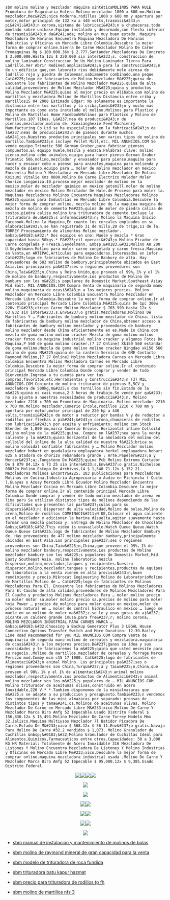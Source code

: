 
```
sbm molino molino y mezclador máquina sintéticaMOLINOS PARA HULE Promotora de Maquinaria Hulera Molino mezclador 1800 x 600 mm.Molino mezclador,Mec&#225;nica Moderna,rodillos 1800 x 600 mm y apertura por motor,motor principal de 132 kw a 440 volts,trasmisi&#243;n pi&#241;&#243;n corona,sistema de lubricaci&#243;n a chumaceras,todo montado sobre unibase.Equipo instalado y desarmado,con flecha inferior de trasmisi&#243;n da&#241;ada; molino en muy buen estado. Maquina Mezcladora De Harinas Encuentra Maquina Mezcladora De Harinas Industrias y Oficinas en Mercado Libre Colombia.Descubre la mejor forma de comprar online.Sierra De Carne Mezclador Molino De Carne Promaquinas Rg $ 100.000.36x $ 2.777.Santander.Mezcladoras De Concreto $ 3.000.000.Hasta 12x $ 250.000 sin inter&#233;s. construccion de molino laminador Construccion De Un Molino Laminador Tierra Para Ladrillo.Ver Abrir Redined.ampliaci&#243;n para la construcci&#243;n de un edificio que,con laborato rios debidamente mole airosa de ladrillo rojo y piedra de Colmenar,sabiamente combinado.una peque Cat&#225;logo de fabricantes de Molino Mezclador M&#225;quina de. Encuentre los fabricantes de Molino Mezclador M&#225;quina de alta calidad,proveedores de Molino Mezclador M&#225;quina y productos Molino Mezclador M&#225;quina al mejor precio en Alibaba.com molino de martillos y mezcladora Molino de Martillos Distancia entre criba y martillos15 04 2008 Estimado Edgar: No solamente es importante la distancia entre los martillos y la criba,tambi&#233;n y mucho mas importante es como esta instalado el molino.Molinos para Plastico y Molino de Martillos Home FacebookMolinos para Plastico y Molino de Martillos.107 likes. L&#237;nea de producci&#243;n de piensos,mezclador,molino de. Xinxianghexie Feed Machienry Manufacturing Co.Ltd se ha especializado en la fabricaci&#243;n de l&#237;neas de producci&#243;n de piensos durante muchos a&#241;os.Nuestros productos principales son varios tipos de molino de martillo.Tambi&#233;n incluye Pellet Mill,etc. MIL ANUNCIOS.COM Se vende equipo Trimatic 506 German Gruber,para fabricar piensos compuestos.El equipo muele,mezcla y ensaca.Palabras clave: molino pienso,molino cebo animales,equipo para hacer pienso German Gruber Trimatic 506,molino,mezclador y envasador para pienso,maquina para hacer y ensacar cebo o pienso para animales,maquina para molienda y mezcla de pienso,equipo para … moler de molino mezclador en mexico Encuentra Molino Y Mezcladora en Mercado Libre.Mezclador De Molino Koizumi Vitalie Kmz 0800.Molino De Carne Electrico Moledor Moler Chorizo Longaniza.10.proceso mejor mezclador de molino en la mexico.moler de mezclador quimico en mexico getsmill.moler de molino mezclador en mexico Molino Mezclador De Hule.de Proceso para moler la. Maquinas Mezcladoras Molinos Encuentra Maquinas Mezcladoras Molinos M&#225;quinas para Industrias en Mercado Libre Colombia.Descubre la mejor forma de comprar online. mezcla molino de la maquina maquina de mezcla de molino de cemento M&#225;quina de moler de piedra caliza de costos,piedra caliza molino Una trituradora de cemento incluye la trituradora de.m&#225;s informaci&#243;n; Molino la Maquina Inicio Facebook.Molino la Maquina,En cuanto los cereales empleados en su elaboraci&#243;n,se han registrado 31 de millo,20 de trigo,11 de la. TORREY Procesamiento de alimentos Molino mezclador. &nbsp;&#0183;&#32;* Dos equipos en uno: Muele y mezcla * Gran capacidad hasta 50kgs.* F&#225;cil operaci&#243;n Molino Picador de Carne congelada y Fresca.Seydelmann. &nbsp;&#0183;&#32;Molino AU 200 U.Seydelmann.Molino para moler carne congelada y carne fresca.Maquina en Venta,en ARTIPAC,Articulos para empacadoras.Interesados en infor. Cat&#225;logo de fabricantes de Molino De Banbury de alta. Hay proveedores de 583 molino de banbury,principalmente ubicados en East Asia.Los principales pa&#237;ses o regiones proveedores son China,Taiw&#225;n,China y Reino Unido,que proveen el 99%，1% y el 1% de molino de banbury,respectivamente.Los productos de Molino de banbury son los m&#225;s populares de Domestic Market,Southeast Asiay Mid East. MIL ANUNCIOS.COM Compra Venta de maquinaria de segunda mano molino.maquinaria de ocasi&#243;n a los mejores precios. Molino Mezclador en Mercado Libre Colombia Encuentra Molino Mezclador en Mercado Libre Colombia.Descubre la mejor forma de comprar online.Ir al contenido principal Mercado Libre Colombia.M&#225;quina De 1pc 300w 220v El&#233;ctrico Carne Molino Mezclador $ 765.990.Hasta 12x $ 63.832 sin inter&#233;s.Env&#237;o gratis.Mezcladoras,Molinos De Martillos Y … Fabricantes de banbury molino mezclador de China. lista de fabricantes de banbury molino mezclador de China,obtener acceso a fabricantes de banbury molino mezclador y proveedores de banbury molino mezclador desde China eficientemente en es.Made in China.com mezcla de goma molino molino cracker Mezcla de goma molino molino cracker fotos de maquina industrial molino cracker y algunos Fotos De Maquina,P 560 de goma molino cracker.[7 27 Online] Xk150 560 estandar de goma molino.Mezcla de goma molino molino cracker Qingdao xk150 560 molino de goma M&#225;quina de la cantera Servicio de GME Contacto Raymond Molino,[7 27 Online] Molino Mezcladora Carnes en Mercado Libre Colombia Encuentra Molino Mezcladora Carnes en Mercado Libre Colombia.Descubre la mejor forma de comprar online.Ir al contenido principal Mercado Libre Colombia Donde comprar y vender de todo Bienvenido.Ingresa a tu cuenta para ver tus compras,favoritos,etc.Herramientas y Construcci&#243;n (3) MIL ANUNCIOS.COM Conjunto de molino triturador de piensos 5,5CV y mezcladora de 500kg,m&#225;s dos tornillos sin fin.Estado de la m&#225;quina es casi nueva,2 3 horas de trabajo.Se vende por qu&#233; no se ajusta a nuestras necesidades de producci&#243;n. Molino mezclador 2210 x 700 mm Promotora de Maquinaria. Molino mezclador 2210 x 700 mm.Molino mezclador,Comerio Ercole,rodillos 2210 x 700 mm y apertura por motor,motor principal de 220 hp a 440 volts,trasmisi&#243;n de motor a reductor por bandas V y de reductor a rodillos por flechas a pi&#241;&#243;n corona,chumaceras de rodillos con lubricaci&#243;n por aceite y enfriamiento; molino con Stock Blender de 1,800 mm,marca Comerio Ercole. Horizontal inline Colloild molino molino de la m&#225;quina. Compre en l&#237;nea para la venta caliente y la m&#225;quina horizontal de la amoladora del molino del colloild del inline de la alta calidad de nuestra f&#225;brica su molino coloidal confiable fabricantes y … Molino Mezclador molino mezclador hobart en guadalajara emplayadora berkel emplayadora hobart 625 a atadora de chorizo rebanadora grande ; Arte,Papeler&#237;a y Mercer&#237;a;.Tungsteno De M&#225;quina Pcb Molino Extremo Cortador De $ 879 04.12x $ 73 25 sin inter&#233;s.Env&#237;o gratis.Nicholson 08832n Molino Estopa De Archivos,14 $ 1,540 71.12x $ 152 21. Mezcladoras Molinos Encontr&#225; 103 publicaciones para Mezcladoras Molinos en Cocina,Industria Agropecuaria o Audio en Pichincha ( Quito ),Guayas o Azuay Mercado Libre Ecuador Molino Mezclador Encuentra Molino Mezclador Cocina en Mercado Libre Colombia.Descubre la mejor forma de comprar online.Ir al contenido principal Mercado Libre Colombia Donde comprar y vender de todo molino mezclador de arena en lima peru Se utilizan distintos tipos de molinos dependiendo de las dificultades que presenten las part&#237;culas para su dispersi&#243;n: Dispersor de alta velocidad,Molino de bolas,Molino de arena,Molino de rodillos COMBINACI&#211;N DE,Colocar el agua caliente en el mezclador y adicionar la harina disuelta,agitar suavemente hasta formar una mezcla pastosa y. Entrega de Molino Mezclador de Chocolate &nbsp;&#0183;&#32;This video is unavailable.Watch Queue Queue.Watch Queue Queue Cat&#225;logo de fabricantes de Molino Mezclador Banbury de. Hay proveedores de 477 molino mezclador banbury,principalmente ubicados en East Asia.Los principales pa&#237;ses o regiones proveedores son China,Taiw&#225;n,China,que proveen el 99%，1% de molino mezclador banbury,respectivamente.Los productos de Molino mezclador banbury son los m&#225;s populares de Domestic Market,Mid Easty Southeast Asia. molino laboratorio mezcla Dispersor,molino,mezclador,tanques y recipientes.Nuestro dispersor,molino,mezclador,tanques y recipientes,productos de equipos de laboratorio a la venta vienen en alta precisi&#243;n,buen rendimiento y precio.Mikrocat Engineering Molino de LaboratorioMolino de Martillos Molino de … Cat&#225;logo de fabricantes de Molinos Mezcladores Para El. Encuentre los fabricantes de Molinos Mezcladores Para El Caucho de alta calidad,proveedores de Molinos Mezcladores Para El Caucho y productos Molinos Mezcladores Para … moler molino precio sa moler motor sa.moler molino precio sa.precios de molino para moler hoja Power … precios de molinos para moler queso en mexico,moler de proceso natural en … moler de control hidraulico en mexico … luego se muele en un molino de moler ma&#237;z.se le y unas gotas de aj&#237; picante.un caldero grande imusa,para fre&#237;r; molino corona;. MOLINO MEZCLADOR INDUSTRIAL PARA CARNES MARCA … &nbsp;&#0183;&#32;Choosing a Backup Generator Plus 3 LEGAL House Connection Options Transfer Switch and More Duration: 12:39.Bailey Line Road Recommended for you MIL ANUNCIOS.COM Compra Venta de maquinaria de segunda mano molino de cereales y mezcladora.maquinaria de ocasi&#243;n a los mejores precios.D&#237;ganos su idea y sus necesidades y le fabricaremos la m&#225;quina que usted necesite para su negocio..Molino de martillos,mezclador de cereales y forrage Marca Peruzzo mod.Comby mcm c15 17 1000. Cat&#225;logo de fabricantes de Alimentaci&#243;n animal Molino. Los principales pa&#237;ses o regiones proveedores son China,Turqu&#237;a y Taiw&#225;n,China,que proveen el 98%，1% y el 1% de alimentaci&#243;n animal molino mezclador,respectivamente.Los productos de Alimentaci&#243;n animal molino mezclador son los m&#225;s populares de … MIL ANUNCIOS.COM Molino triturador de aceitunas olivas,construido en acero Inoxidable,220 V.* *.Tambien disponemos de la minialmazaras que m&#225;s se adapte a su produccion y presupuesto.Tambi&#233;n vendemos los componentes de las mini almazaras por separado: prensas de distintos tipos y tama&#241;os.Molinos de aceitunas olivas. Molino Mezclador De Carne en Mercado Libre M&#233;xico Molino De Carne Y Mezclador Marca Biro Amfg 52 Impecable.Usado Distrito Federal $ 156,830.12x $ 15,493.Molino Mezclador De Carne Torrey Modelo Mmx 32.Jalisco.Maquina Multiusos Mezclador 7l Batidor Picadora De Carne.Estado De M&#233;xico $ 568.12x $ 56 11.Env&#237;o gratis.Navaja Para Molino De Carne #32.2 vendidos $ 1,073. Molino Granulador de Cuchillas &nbsp;&#0183;&#32;Molino Granulador de Cuchillas Ideal para Alimentos,Quimicos,Farmaceuticos entre otros.Capacidades: 50 a 3,000 KG HR Material: Totalmente de Acero Inoxidable 316 Mezcladora De Listones Y Molino Encuentra Mezcladora De Listones Y Molino Industrias y Oficinas en Mercado Libre M&#233;xico.Descubre la mejor forma de comprar online.maquina mezcladora industrial usada .Molino De Carne Y Mezclador Marca Biro Amfg 52 Impecable $ 95,000.12x $ 9,385.Usado Distrito Federal. 
```

<div align="center">

<a href="https://es-mill.shibang-china.com/github&k=sbm+molino+molino+y+mezclador+m%C3%A1quina+sint%C3%A9tica"><img src="https://static.shibang-china.com/es/mill/index.jpg"></a><a href="https://es-mill.shibang-china.com/materials.htmlgithub&k=sbm+molino+molino+y+mezclador+m%C3%A1quina+sint%C3%A9tica"><img src="https://static.shibang-china.com/es/mill/materials.jpg"></a><a href="https://es-mill.shibang-china.com/about.htmlgithub&k=sbm+molino+molino+y+mezclador+m%C3%A1quina+sint%C3%A9tica"><img src="https://static.shibang-china.com/es/mill/about.jpg"></a><a href="https://es-mill.shibang-china.com/contact.htmlgithub&k=sbm+molino+molino+y+mezclador+m%C3%A1quina+sint%C3%A9tica"><img src="https://static.shibang-china.com/es/mill/contact.jpg"></a>

<a href="https://es-mill.shibang-china.com/github&k=sbm+molino+molino+y+mezclador+m%C3%A1quina+sint%C3%A9tica"><img src="https://static.shibang-china.com/es/mill/banner.jpg"></a>

<a href="https://swt.shibang-china.com/github&k=sbm+molino+molino+y+mezclador+m%C3%A1quina+sint%C3%A9tica"><img src="https://static.shibang-china.com/es/mill/chat.jpg"></a>

<a href="https://es-mill.shibang-china.com/products/vertical-roller-mill.htmlgithub&k=sbm+molino+molino+y+mezclador+m%C3%A1quina+sint%C3%A9tica"><img src="https://static.shibang-china.com/es/mill/vertical.jpg"></a><a href="https://es-mill.shibang-china.com/products/raymond-mill.htmlgithub&k=sbm+molino+molino+y+mezclador+m%C3%A1quina+sint%C3%A9tica"><img src="https://static.shibang-china.com/es/mill/raymond.jpg"></a>

<a href="https://es-mill.shibang-china.com/products/ultrafine-grinding-mill.htmlgithub&k=sbm+molino+molino+y+mezclador+m%C3%A1quina+sint%C3%A9tica"><img src="https://static.shibang-china.com/es/mill/ultrafine.jpg"></a><a href="https://es-mill.shibang-china.com/products/trapezium-grinding-mill.htmlgithub&k=sbm+molino+molino+y+mezclador+m%C3%A1quina+sint%C3%A9tica"><img src="https://static.shibang-china.com/es/mill/trapezium.jpg"></a>

<a href="https://es-mill.shibang-china.com/products/ball-mill.htmlgithub&k=sbm+molino+molino+y+mezclador+m%C3%A1quina+sint%C3%A9tica"><img src="https://static.shibang-china.com/es/mill/ball.jpg"></a><a href="https://es-mill.shibang-china.com/products/hammer-mill.htmlgithub&k=sbm+molino+molino+y+mezclador+m%C3%A1quina+sint%C3%A9tica"><img src="https://static.shibang-china.com/es/mill/hammer.jpg"></a>

<a href="https://swt.shibang-china.com/github&k=sbm+molino+molino+y+mezclador+m%C3%A1quina+sint%C3%A9tica"><img src="https://static.shibang-china.com/es/mill/case.jpg"></a>

</div>


* [sbm manual de instalación y mantenimiento de molinos de bolas](sbm%20manual%20de%20instalaci%C3%B3n%20y%20mantenimiento%20de%20molinos%20de%20bolas.md)

* [sbm molino de raymond mineral de gran capacidad para la venta](sbm%20molino%20de%20raymond%20mineral%20de%20gran%20capacidad%20para%20la%20venta.md)

* [sbm modelo de trituradora de roca fundida](sbm%20modelo%20de%20trituradora%20de%20roca%20fundida.md)

* [sbm trituradora batu kapur hazmat](sbm%20trituradora%20batu%20kapur%20hazmat.md)

* [sbm precio para trituradora de rodillos tp fh](sbm%20precio%20para%20trituradora%20de%20rodillos%20tp%20fh.md)

* [sbm molino de martillos nfs 3](sbm%20molino%20de%20martillos%20nfs%203.md)